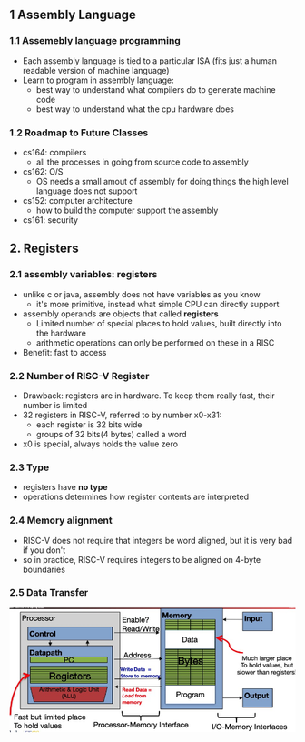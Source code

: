 ## 1 Assembly Language

### 1.1 Assemebly language programming

* Each assembly language is tied to a particular ISA (fits just a human readable version of machine language)
* Learn to program in assembly language:
  * best way to understand what compilers do to generate machine code
  * best way to understand what the cpu hardware does

### 1.2 Roadmap to Future Classes

* cs164: compilers
  * all the processes in going from source code to assembly
* cs162: O/S
  * OS needs a small amout of assembly for doing things the high level language does not support
* cs152: computer architecture
  * how to build the computer support the assembly
* cs161: security

## 2. Registers

### 2.1 assembly variables: registers

* unlike c or java, assembly does not have variables as you know
  * it's more primitive, instead what simple CPU can directly support
* assembly operands are objects that called **registers**
  * Limited number of special places to hold values, built directly into the hardware
  * arithmetic operations can only be performed on these in a RISC
* Benefit: fast to access

### 2.2 Number of RISC-V Register

* Drawback: registers are in hardware. To keep them really fast, their number is limited
* 32 registers in RISC-V, referred to by number x0-x31:
  * each register is 32 bits wide
  * groups of 32 bits(4 bytes) called a word
* x0 is special, always holds the value zero

### 2.3 Type

* registers have **no type**
* operations determines how register contents are interpreted

### 2.4 Memory alignment

* RISC-V does not require that integers be word aligned, but it is very bad if you don't
* so in practice, RISC-V requires integers to be aligned on 4-byte boundaries

### 2.5 Data Transfer

![image](1.jpg)



